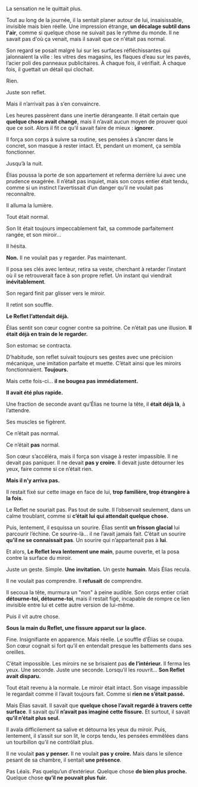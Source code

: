 La sensation ne le quittait plus.

Tout au long de la journée, il la sentait planer autour de lui, insaisissable, invisible mais bien réelle. Une impression étrange, **un décalage subtil dans l'air**, comme si quelque chose ne suivait pas le rythme du monde. Il ne savait pas d'où ça venait, mais il savait que ce n'était pas normal.

Son regard se posait malgré lui sur les surfaces réfléchissantes qui jalonnaient la ville : les vitres des magasins, les flaques d’eau sur les pavés, l’acier poli des panneaux publicitaires. À chaque fois, il vérifiait. À chaque fois, il guettait un détail qui clochait.

Rien.

Juste son reflet.

Mais il n’arrivait pas à s’en convaincre.

Les heures passèrent dans une inertie dérangeante. Il était certain que **quelque chose avait changé**, mais il n’avait aucun moyen de prouver quoi que ce soit. Alors il fit ce qu’il savait faire de mieux : **ignorer**.

Il força son corps à suivre sa routine, ses pensées à s’ancrer dans le concret, son masque à rester intact. Et, pendant un moment, ça sembla fonctionner.

Jusqu’à la nuit.

Élias poussa la porte de son appartement et referma derrière lui avec une prudence exagérée. Il n’était pas inquiet, mais son corps entier était tendu, comme si un instinct l’avertissait d’un danger qu’il ne voulait pas reconnaître.

Il alluma la lumière.

Tout était normal.

Son lit était toujours impeccablement fait, sa commode parfaitement rangée, et son miroir…

Il hésita.

**Non.** Il ne voulait pas y regarder. Pas maintenant.

Il posa ses clés avec lenteur, retira sa veste, cherchant à retarder l’instant où il se retrouverait face à son propre reflet. Un instant qui viendrait **inévitablement**.

Son regard finit par glisser vers le miroir.

Il retint son souffle.

**Le Reflet l’attendait déjà.**

Élias sentit son cœur cogner contre sa poitrine. Ce n’était pas une illusion. **Il était déjà en train de le regarder.**

Son estomac se contracta.

D’habitude, son reflet suivait toujours ses gestes avec une précision mécanique, une imitation parfaite et muette. C’était ainsi que les miroirs fonctionnaient. **Toujours.**

Mais cette fois-ci… **il ne bougea pas immédiatement.**

**Il avait été plus rapide.**

Une fraction de seconde avant qu’Élias ne tourne la tête, il **était déjà là**, à l’attendre.

Ses muscles se figèrent.

Ce n’était pas normal.

Ce n’était **pas** normal.

Son cœur s’accéléra, mais il força son visage à rester impassible. Il ne devait pas paniquer. Il ne devait **pas y croire**. Il devait juste détourner les yeux, faire comme si ce n’était rien.

**Mais il n’y arriva pas.**

Il restait fixé sur cette image en face de lui, **trop familière, trop étrangère à la fois.**

Le Reflet ne souriait pas. Pas tout de suite. Il l’observait seulement, dans un calme troublant, comme si **c’était lui qui attendait quelque chose.**

Puis, lentement, il esquissa un sourire. Élias sentit **un frisson glacial** lui parcourir l’échine. Ce sourire-là… il ne l’avait jamais fait. C’était un sourire **qu’il ne se connaissait pas**. Un sourire qui n’appartenait pas à **lui**.

Et alors, **Le Reflet leva lentement une main**, paume ouverte, et la posa contre la surface du miroir.

Juste un geste. Simple. **Une invitation.** Un geste **humain**. Mais Élias recula.

Il ne voulait pas comprendre. Il **refusait** de comprendre.

Il secoua la tête, murmura un "non" à peine audible. Son corps entier criait **détourne-toi, détourne-toi**, mais il restait figé, incapable de rompre ce lien invisible entre lui et cette autre version de lui-même.

Puis il vit autre chose.

**Sous la main du Reflet, une fissure apparut sur la glace.**

Fine. Insignifiante en apparence. Mais réelle. Le souffle d’Élias se coupa. Son cœur cognait si fort qu’il en entendait presque les battements dans ses oreilles.

C’était impossible. Les miroirs ne se brisaient pas **de l’intérieur.** Il ferma les yeux. Une seconde. Juste une seconde. Lorsqu’il les rouvrit… **Son Reflet avait disparu.**

Tout était revenu à la normale. Le miroir était intact. Son visage impassible le regardait comme il l’avait toujours fait. Comme si **rien ne s’était passé.**

Mais Élias savait. Il savait que **quelque chose l’avait regardé à travers cette surface**. Il savait qu’il **n’avait pas imaginé cette fissure.** Et surtout, il savait **qu’il n’était plus seul.**

Il avala difficilement sa salive et détourna les yeux du miroir. Puis, lentement, il s’assit sur son lit, le corps tendu, les pensées emmêlées dans un tourbillon qu’il ne contrôlait plus.

Il ne voulait **pas y penser.** Il ne voulait **pas y croire.** Mais dans le silence pesant de sa chambre, il sentait **une présence**.

Pas Léaïs. Pas quelqu’un d’extérieur. Quelque chose **de bien plus proche.** Quelque chose **qu’il ne pouvait plus fuir.**